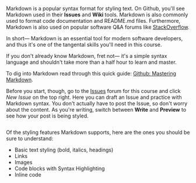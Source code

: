 Markdown is a popular syntax format for styling text. On Github, you'll see Markdown used in their **Issues** and **Wiki** tools. Markdown is also commonly used to format code documentation and README.md files. Furthermore, Markdown is also used on popular software Q&A forums like [StackOverflow](https://stackoverflow.com).

In short&mdash; Markdown is an essential tool for modern software developers, and thus it's one of the tangental skills you'll need in this course.

If you don't already know Markdown, fret not&mdash; it's a simple syntax language and shouldn't take more than a half hour to learn and master.

To dig into Markdown read through this quick guide: [Github: Mastering Markdown](https://guides.github.com/features/mastering-markdown).

Before you start, though, go to the [Issues](https://github.com/susanBuck/dwa15-fall2017/issues) forum for this course and click *New Issue* on the top right. Here you can draft an Issue and practice with Markdown syntax. You don't actually have to post the Issue, so don't worry about the content. As you're writing, switch between **Write** and **Preview** to see how your post is being styled.

<img src='http://making-the-internet.s3.amazonaws.com/dwa-markdown-write-and-preview@2x.png' style='max-width:px;' alt=''>

Of the styling features Markdown supports, here are the ones you should be sure to understand:

+ Basic text styling (bold, italics, headings)
+ Links
+ Images
+ Code blocks with Syntax Highlighting
+ Inline code
